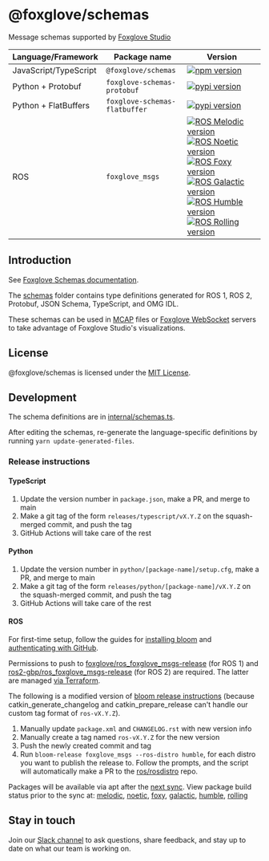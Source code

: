 # @foxglove/schemas

Message schemas supported by [Foxglove Studio](https://studio.foxglove.dev)

| Language/Framework    | Package name                  | Version                                                                                                                                                                                                                                                                                                                                                                                                                                                                                                                                                                                                                                                                                                                                                                                                                                                                                                           |
| --------------------- | ----------------------------- | ----------------------------------------------------------------------------------------------------------------------------------------------------------------------------------------------------------------------------------------------------------------------------------------------------------------------------------------------------------------------------------------------------------------------------------------------------------------------------------------------------------------------------------------------------------------------------------------------------------------------------------------------------------------------------------------------------------------------------------------------------------------------------------------------------------------------------------------------------------------------------------------------------------------- |
| JavaScript/TypeScript | `@foxglove/schemas`           | [![npm version](https://img.shields.io/npm/v/@foxglove/schemas)](https://www.npmjs.com/package/@foxglove/schemas)                                                                                                                                                                                                                                                                                                                                                                                                                                                                                                                                                                                                                                                                                                                                                                                                 |
| Python + Protobuf     | `foxglove-schemas-protobuf`   | [![pypi version](https://shields.io/pypi/v/foxglove-schemas-protobuf)](https://pypi.org/project/foxglove-schemas-protobuf/)                                                                                                                                                                                                                                                                                                                                                                                                                                                                                                                                                                                                                                                                                                                                                                                       |
| Python + FlatBuffers  | `foxglove-schemas-flatbuffer` | [![pypi version](https://shields.io/pypi/v/foxglove-schemas-flatbuffer)](https://pypi.org/project/foxglove-schemas-flatbuffer/)                                                                                                                                                                                                                                                                                                                                                                                                                                                                                                                                                                                                                                                                                                                                                                                   |
| ROS                   | `foxglove_msgs`               | [![ROS Melodic version](https://img.shields.io/ros/v/melodic/foxglove_msgs)](https://index.ros.org/p/foxglove_msgs/github-foxglove-schemas/#melodic) [![ROS Noetic version](https://img.shields.io/ros/v/noetic/foxglove_msgs)](https://index.ros.org/p/foxglove_msgs/github-foxglove-schemas/#noetic) [![ROS Foxy version](https://img.shields.io/ros/v/foxy/foxglove_msgs)](https://index.ros.org/p/foxglove_msgs/github-foxglove-schemas/#foxy) [![ROS Galactic version](https://img.shields.io/ros/v/galactic/foxglove_msgs)](https://index.ros.org/p/foxglove_msgs/github-foxglove-schemas/#galactic) [![ROS Humble version](https://img.shields.io/ros/v/humble/foxglove_msgs)](https://index.ros.org/p/foxglove_msgs/github-foxglove-schemas/#humble) [![ROS Rolling version](https://img.shields.io/ros/v/rolling/foxglove_msgs)](https://index.ros.org/p/foxglove_msgs/github-foxglove-schemas/#rolling) |

## Introduction

See [Foxglove Schemas documentation](https://foxglove.dev/docs/studio/messages).

The [schemas](./schemas) folder contains type definitions generated for ROS 1, ROS 2, Protobuf, JSON Schema, TypeScript, and OMG IDL.

These schemas can be used in [MCAP](https://github.com/foxglove/mcap) files or [Foxglove WebSocket](https://github.com/foxglove/ws-protocol) servers to take advantage of Foxglove Studio's visualizations.

## License

@foxglove/schemas is licensed under the [MIT License](https://opensource.org/licenses/MIT).

## Development

The schema definitions are in [internal/schemas.ts](internal/schemas.ts).

After editing the schemas, re-generate the language-specific definitions by running `yarn update-generated-files`.

### Release instructions

#### TypeScript

1. Update the version number in `package.json`, make a PR, and merge to main
2. Make a git tag of the form `releases/typescript/vX.Y.Z` on the squash-merged commit, and push the tag
3. GitHub Actions will take care of the rest

#### Python

1. Update the version number in `python/[package-name]/setup.cfg`, make a PR, and merge to main
2. Make a git tag of the form `releases/python/[package-name]/vX.Y.Z` on the squash-merged commit, and push the tag
3. GitHub Actions will take care of the rest

#### ROS

For first-time setup, follow the guides for [installing bloom](http://ros-infrastructure.github.io/bloom/) and [authenticating with GitHub](https://wiki.ros.org/bloom/Tutorials/GithubManualAuthorization).

Permissions to push to [foxglove/ros_foxglove_msgs-release](https://github.com/foxglove/ros_foxglove_msgs-release) (for ROS 1) and [ros2-gbp/ros_foxglove_msgs-release](https://github.com/ros2-gbp/ros_foxglove_msgs-release) (for ROS 2) are required. The latter are managed [via Terraform](https://github.com/ros2-gbp/ros2-gbp-github-org/blob/latest/foxglove_msgs.tf).

The following is a modified version of [bloom release instructions](https://wiki.ros.org/bloom/Tutorials/ReleaseCatkinPackage) (because catkin_generate_changelog and catkin_prepare_release can't handle our custom tag format of `ros-vX.Y.Z`).

1. Manually update `package.xml` and `CHANGELOG.rst` with new version info
2. Manually create a tag named `ros-vX.Y.Z` for the new version
3. Push the newly created commit and tag
4. Run `bloom-release foxglove_msgs --ros-distro humble`, for each distro you want to publish the release to. Follow the prompts, and the script will automatically make a PR to the [ros/rosdistro](https://github.com/ros/rosdistro) repo.

Packages will be available via apt after the [next sync](https://discourse.ros.org/c/release/16). View package build status prior to the sync at: [melodic](http://repositories.ros.org/status_page/ros_melodic_default.html?q=foxglove), [noetic](http://repositories.ros.org/status_page/ros_noetic_default.html?q=foxglove), [foxy](http://repo.ros2.org/status_page/ros_foxy_default.html?q=foxglove), [galactic](http://repo.ros2.org/status_page/ros_galactic_default.html?q=foxglove), [humble](http://repo.ros2.org/status_page/ros_humble_default.html?q=foxglove), [rolling](http://repo.ros2.org/status_page/ros_rolling_default.html?q=foxglove)

## Stay in touch

Join our [Slack channel](https://foxglove.dev/join-slack) to ask questions, share feedback, and stay up to date on what our team is working on.
